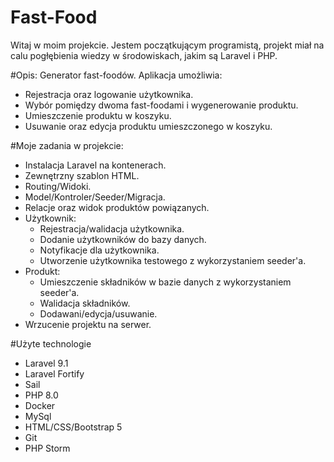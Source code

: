# Fast-Food

Witaj w moim projekcie. Jestem początkującym programistą, projekt miał na calu pogłębienia wiedzy w środowiskach, jakim są Laravel i PHP.

#Opis:
Generator fast-foodów. Aplikacja umożliwia:

* Rejestracja oraz logowanie użytkownika.
* Wybór pomiędzy dwoma fast-foodami i wygenerowanie produktu.
* Umieszczenie produktu w koszyku.
* Usuwanie oraz edycja produktu umieszczonego w koszyku.

#Moje zadania w projekcie:

* Instalacja Laravel na kontenerach.
* Zewnętrzny szablon HTML.
* Routing/Widoki.
* Model/Kontroler/Seeder/Migracja.
* Relacje oraz widok produktów powiązanych.
* Użytkownik:
    * Rejestracja/walidacja użytkownika.
    * Dodanie użytkowników do bazy danych.
    * Notyfikacje dla użytkownika.
    * Utworzenie użytkownika testowego z wykorzystaniem seeder'a.
* Produkt:
  * Umieszczenie składników w bazie danych z wykorzystaniem seeder'a.
  * Walidacja składników.
  * Dodawani/edycja/usuwanie.
* Wrzucenie projektu na serwer.

    
#Użyte technologie 

* Laravel 9.1
* Laravel Fortify
* Sail
* PHP 8.0 
* Docker
* MySql 
* HTML/CSS/Bootstrap 5
* Git
* PHP Storm

